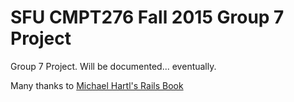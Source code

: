 # SFU CMPT276 Fall 2015 Group 7 Project

Group 7 Project. Will be documented... eventually.

Many thanks to [Michael Hartl's Rails Book](https://www.railstutorial.org/book/frontmatter)
